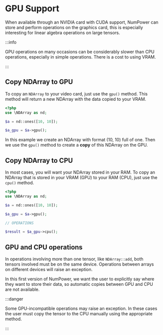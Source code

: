 # GPU Support

When available through an NVIDIA card with CUDA support, NumPower can store and perform operations on the graphics 
card, this is especially interesting for linear algebra operations on large tensors.

:::info

GPU operations on many occasions can be considerably slower than CPU operations, especially in simple 
operations. There is a cost to using VRAM.

:::

## Copy NDArray to GPU

To copy an `NDArray` to your video card, just use the `gpu()` method. This method will return a new NDArray with 
the data copied to your VRAM.

```php 
<?php
use \NDArray as nd;

$a = nd::ones([10, 10]);

$a_gpu = $a->gpu();
```

In this example we create an NDArray with format (10, 10) full of one. Then we use the `gpu()` method to create 
a **copy** of this NDArray on the GPU.


## Copy NDArray to CPU

In most cases, you will want your NDArray stored in your RAM. To copy an NDArray that is stored in your VRAM (GPU) 
to your RAM (CPU), just use the `cpu()` method.

```php 
<?php
use \NDArray as nd;

$a = nd::ones([10, 10]);

$a_gpu = $a->gpu();

// OPERATIONS

$result = $a_gpu->cpu();

```

## GPU and CPU operations

In operations involving more than one tensor, like `NDArray::add`, both tensors involved must be on the same device. 
Operations between arrays on different devices will raise an exception.

In this first version of NumPower, we want the user to explicitly say where they want to store their data, so 
automatic copies between GPU and CPU are not available.

:::danger

Some GPU-incompatible operations may raise an exception. In these cases the user must copy the tensor to 
the CPU manually using the appropriate method.

:::